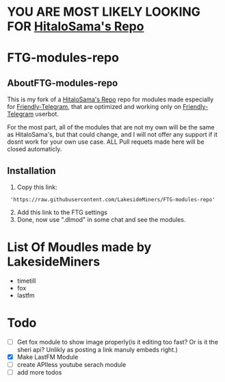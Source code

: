 # YOU ARE MOST LIKELY LOOKING FOR [HitaloSama's Repo](github.com/HitaloSama/FTG-modules-repo)
# FTG-modules-repo
## AboutFTG-modules-repo

This is my fork of a [HitaloSama's Repo](github.com/HitaloSama/FTG-modules-repo) repo for modules made especially for [Friendly-Telegram](https://github.com/friendly-telegram), that are optimized and working only on [Friendly-Telegram](https://github.com/friendly-telegram) userbot.

For the most part, all of the modules that are not my own will be the same as HitaloSama's, but that could change, and I will not offer any support if it dosnt work for your own use case. ALL Pull requets made here will be closed automaticly.


## Installation

1. Copy this link:
```
 'https://raw.githubusercontent.com/LakesideMiners/FTG-modules-repo'
```
2. Add this link to the FTG settings
3. Done, now use ".dlmod" in some chat and see the modules.

# List Of Moudles made by LakesideMiners
- timetill
- fox
- lastfm

# Todo
- [ ] Get fox module to show image properly(is it editing too fast? Or is it the sheri api? Unlikly as posting a link manuly embeds right.)
- [x] Make LastFM Module
- [ ] create APIless youtube serach module
- [ ] add more todos
